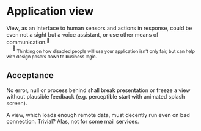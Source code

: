 # Application view

View, as an interface to human sensors and actions in response, could be even not a sight but a voice assistant, or use other means of communication.<sup>:raising_hand:</sup>\
&nbsp;&nbsp;&nbsp;&nbsp;<sup>:raising_hand:</sup>&nbsp;<sub>Thinking on how disabled people will use your application isn't only fair, but can help with design posers down to business logic.</sub>

## Acceptance

No error, null or process behind shall break presentation or freeze a view without plausible feedback (e.g. perceptible start with animated splash screen).

A view, which loads enough remote data, must decently run even on bad connection. Trivial? Alas, not for some mail services.
